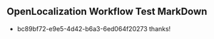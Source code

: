 ## OpenLocalization Workflow Test MarkDown
* bc89bf72-e9e5-4d42-b6a3-6ed064f20273 
thanks!<!--HONumber=Mar16_HO2-->
